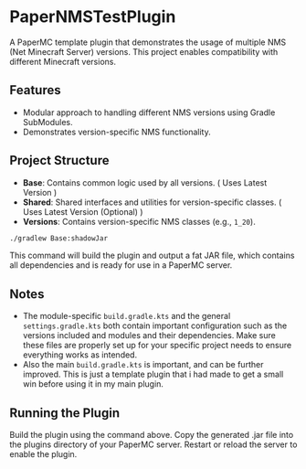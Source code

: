 # PaperNMSTestPlugin
A PaperMC template plugin that demonstrates the usage of multiple NMS (Net Minecraft Server) versions. This project enables compatibility with different Minecraft versions.

## Features

- Modular approach to handling different NMS versions using Gradle SubModules.
- Demonstrates version-specific NMS functionality.

## Project Structure

- **Base**: Contains common logic used by all versions. ( Uses Latest Version )
- **Shared**: Shared interfaces and utilities for version-specific classes. ( Uses Latest Version (Optional) )
- **Versions**: Contains version-specific NMS classes (e.g., `1_20`).

```bash
./gradlew Base:shadowJar
```

This command will build the plugin and output a fat JAR file, which contains all dependencies and is ready for use in a PaperMC server.

## Notes

- The module-specific `build.gradle.kts` and the general `settings.gradle.kts` both contain important configuration such as the versions included and modules and their dependencies. Make sure these files are properly set up for your specific project needs to ensure everything works as intended.
- Also the main `build.gradle.kts` is important, and can be further improved. This is just a template plugin that i had made to get a small win before using it in my main plugin.

## Running the Plugin

Build the plugin using the command above.
Copy the generated .jar file into the plugins directory of your PaperMC server.
Restart or reload the server to enable the plugin.

